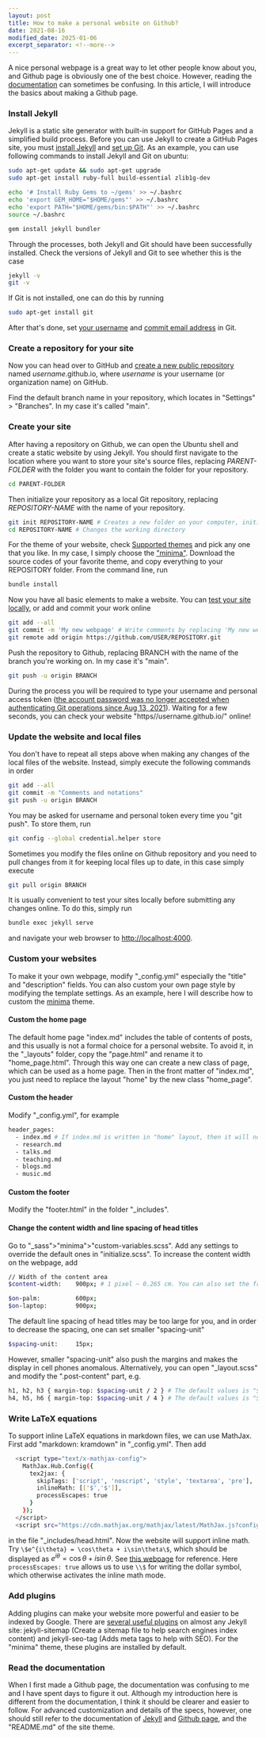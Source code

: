 ```yaml
---
layout: post
title: How to make a personal website on Github?
date: 2021-08-16
modified_date: 2025-01-06
excerpt_separator: <!--more-->
---
```


A nice personal webpage is a great way to let other people know about you, and Github page is obviously one of the best choice. However, reading the [documentation](https://docs.github.com/en/pages) can sometimes be confusing. In this article, I will introduce the basics about making a Github page.

<!--more-->

### Install Jekyll

Jekyll is a static site generator with built-in support for GitHub Pages and a simplified build process. Before you can use Jekyll to create a GitHub Pages site, you must [install Jekyll](https://jekyllrb.com/docs/installation/ubuntu/) and [set up Git](https://docs.github.com/en/get-started/quickstart/set-up-git). As an example, you can use following commands to install Jekyll and Git on ubuntu:

```bash
sudo apt-get update && sudo apt-get upgrade
sudo apt-get install ruby-full build-essential zlib1g-dev

echo '# Install Ruby Gems to ~/gems' >> ~/.bashrc
echo 'export GEM_HOME="$HOME/gems"' >> ~/.bashrc
echo 'export PATH="$HOME/gems/bin:$PATH"' >> ~/.bashrc
source ~/.bashrc

gem install jekyll bundler
```

Through the processes, both Jekyll and Git should have been successfully installed. Check the versions of Jekyll and Git to see whether this is the case

```bash
jekyll -v
git -v
```

If Git is not installed, one can do this by running

```bash
sudo apt-get install git
```

After that's done, set [your username](https://docs.github.com/en/get-started/getting-started-with-git/setting-your-username-in-git) and [commit email address](https://docs.github.com/en/github/setting-up-and-managing-your-github-user-account/managing-email-preferences/setting-your-commit-email-address) in Git.

### Create a repository for your site

Now you can head over to GitHub and [create a new public repository](https://github.com/new) named *username*.github.io, where *username* is your username (or organization name) on GitHub.

Find the default branch name in your repository, which locates in "Settings" > "Branches". In my case it's called "main".

### Create your site

After having a repository on Github, we can open the Ubuntu shell and create a static website by using Jekyll. You should first navigate to the location where you want to store your site's source files, replacing *PARENT-FOLDER* with the folder you want to contain the folder for your repository.

```bash
cd PARENT-FOLDER
```

Then initialize your repository as a local Git repository, replacing *REPOSITORY-NAME* with the name of your repository.

```bash
git init REPOSITORY-NAME # Creates a new folder on your computer, initialized as a Git repository; Or reinitialize an existing one
cd REPOSITORY-NAME # Changes the working directory
```

For the theme of your website, check [Supported themes](https://pages.github.com/themes/) and pick any one that you like. In my case, I simply choose the ["minima"](https://github.com/jekyll/minima). Download the source codes of your favorite theme, and copy everything to your REPOSITORY folder. From the command line, run

```bash
bundle install
```

Now you have all basic elements to make a website. You can [test your site locally](https://docs.github.com/en/pages/setting-up-a-github-pages-site-with-jekyll/testing-your-github-pages-site-locally-with-jekyll), or add and commit your work online

```bash
git add --all
git commit -m 'My new webpage' # Write comments by replacing 'My new webpage'.
git remote add origin https://github.com/USER/REPOSITORY.git
```

Push the repository to Github, replacing BRANCH with the name of the branch you're working on. In my case it's "main".

```bash
git push -u origin BRANCH
```

During the process you will be required to type your username and personal access token ([the account password was no longer accepted when authenticating Git operations since Aug 13, 2021](https://github.blog/2020-12-15-token-authentication-requirements-for-git-operations/)). Waiting for a few seconds, you can check your website "https//username.github.io/" online!

### Update the website and local files

You don't have to repeat all steps above when making any changes of the local files of the website. Instead, simply execute the following commands in order

```bash
git add --all
git commit -m "Comments and notations"
git push -u origin BRANCH
```

You may be asked for username and personal token every time you "git push". To store them, run

```bash
git config --global credential.helper store
```

Sometimes you modify the files online on Github repository and you need to pull changes from it for keeping local files up to date, in this case simply execute

```bash
git pull origin BRANCH
```

It is usually convenient to test your sites locally before submitting any changes online. To do this, simply run

```bash
bundle exec jekyll serve
```

and navigate your web browser to [http://localhost:4000](http://localhost:4000).

### Custom your websites

To make it your own webpage, modify "_config.yml" especially the "title" and "description" fields. You can also custom your own page style by modifying the template settings. As an example, here I will describe how to custom the [minima](https://github.com/jekyll/minima) theme.

#### Custom the home page

The default home page "index.md" includes the table of contents of posts, and this usually is not a formal choice for a personal website. To avoid it, in the "_layouts" folder, copy the "page.html" and rename it to "home_page.html". Through this way one can create a new class of page, which can be used as a home page. Then in the front matter of "index.md", you just need to replace the layout "home" by the new class "home_page".

#### Custom the header

Modify "_config.yml", for example

```bash
header_pages:
  - index.md # If index.md is written in "home" layout, then it will not be added to the header. 
  - research.md
  - talks.md
  - teaching.md
  - blogs.md
  - music.md
```

#### Custom the footer

Modify the "footer.html" in the folder "_includes".

#### Change the content width and line spacing of head titles

Go to "_sass">"minima">"custom-variables.scss". Add any settings to override the default ones in "initialize.scss". To increase the content width on the webpage, add

```bash
// Width of the content area
$content-width:    900px; # 1 pixel ~ 0.265 cm. You can also set the fraction, e.g. 65%.

$on-palm:          600px;
$on-laptop:        900px;
```

The default line spacing of head titles may be too large for you, and in order to decrease the spacing, one can set smaller "spacing-unit"

```bash
$spacing-unit:     15px;
```

However, smaller "spacing-unit" also push the margins and makes the display in cell phones anomalous. Alternatively, you can open "_layout.scss" and modify the ".post-content" part, e.g.

```bash
h1, h2, h3 { margin-top: $spacing-unit / 2 } # The default values is "$spacing-unit".
h4, h5, h6 { margin-top: $spacing-unit / 4 } # The default values is "$spacing-unit /2".
```

### Write LaTeX equations

To support inline LaTeX equations in markdown files, we can use MathJax. First add "markdown: kramdown" in "_config.yml". Then add

```bash
  <script type="text/x-mathjax-config">
    MathJax.Hub.Config({
      tex2jax: {
        skipTags: ['script', 'noscript', 'style', 'textarea', 'pre'],
        inlineMath: [['$','$']],
        processEscapes: true
      }
    });
  </script>
  <script src="https://cdn.mathjax.org/mathjax/latest/MathJax.js?config=TeX-AMS-MML_HTMLorMML" type="text/javascript"></script> 
```

in the file "_includes/head.html". Now the website will support inline math. Try `\$e^{i\theta} = \cos\theta + i\sin\theta\$`, which should be displayed as $e^{i\theta} = \cos\theta + i\sin\theta$. See [this webpage](https://stackoverflow.com/questions/26275645/how-to-support-latex-in-github-pages) for reference. Here `processEscapes: true` allows us to use `\\$` for writing the dollar symbol, which otherwise activates the inline math mode.

### Add plugins

Adding plugins can make your website more powerful and easier to be indexed by Google. There are [several useful plugins](https://jekyllrb.com/docs/step-by-step/10-deployment/#plugins) on almost any Jekyll site: jekyll-sitemap (Create a sitemap file to help search engines index content) and jekyll-seo-tag (Adds meta tags to help with SEO). For the "minima" theme, these plugins are installed by default.

### Read the documentation

When I first made a Github page, the documentation was confusing to me and I have spent days to figure it out. Although my introduction here is different from the documentation, I think it should be clearer and easier to follow. For advanced customization and details of the specs, however, one should still refer to the documentation of [Jekyll](https://jekyllrb.com/docs/) and [Github page](https://docs.github.com/en/pages), and the "README.md" of the site theme.
